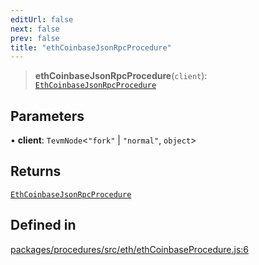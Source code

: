 ```yaml
---
editUrl: false
next: false
prev: false
title: "ethCoinbaseJsonRpcProcedure"
---
```


> **ethCoinbaseJsonRpcProcedure**(`client`): [`EthCoinbaseJsonRpcProcedure`](/reference/tevm/procedures/type-aliases/ethcoinbasejsonrpcprocedure/)

## Parameters

• **client**: `TevmNode`\<`"fork"` \| `"normal"`, `object`\>

## Returns

[`EthCoinbaseJsonRpcProcedure`](/reference/tevm/procedures/type-aliases/ethcoinbasejsonrpcprocedure/)

## Defined in

[packages/procedures/src/eth/ethCoinbaseProcedure.js:6](https://github.com/evmts/tevm-monorepo/blob/main/packages/procedures/src/eth/ethCoinbaseProcedure.js#L6)
